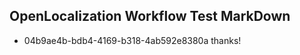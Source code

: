 ## OpenLocalization Workflow Test MarkDown
* 04b9ae4b-bdb4-4169-b318-4ab592e8380a thanks!

<!--HONumber=Sep16_HO1-->


